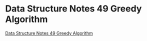 # Data Structure Notes 49 Greedy Algorithm
[Data Structure Notes 49 Greedy Algorithm](https://aiwithcloud.com/2022/09/15/data_structure_notes_49_greedy_algorithm/)